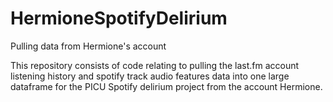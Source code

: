 # HermioneSpotifyDelirium
Pulling data from Hermione's account

This repository consists of code relating to pulling the last.fm account listening history and spotify track audio features data into one large dataframe for the PICU Spotify delirium project from the account Hermione. 

